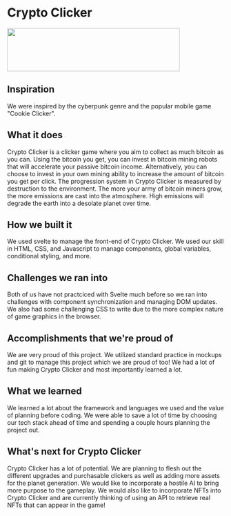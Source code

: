 # Crypto Clicker
<img src="header.svg" width="400" height="100">

## Inspiration
We were inspired by the cyberpunk genre and the popular mobile game "Cookie Clicker".

## What it does
Crypto Clicker is a clicker game where you aim to collect as much bitcoin as you can. Using the bitcoin you get, you can invest in bitcoin mining robots that will accelerate your passive bitcoin income. Alternatively, you can choose to invest in your own mining ability to increase the amount of bitcoin you get per click.
The progression system in Crypto Clicker is measured by destruction to the environment. The more your army of bitcoin miners grow, the more emissions are cast into the atmosphere. High emissions will degrade the earth into a desolate planet over time.

## How we built it
We used svelte to manage the front-end of Crypto Clicker. We used our skill in HTML, CSS, and Javascript to manage components, global variables, conditional styling, and more.

## Challenges we ran into
Both of us have not practciced with Svelte much before so we ran into challenges with component synchronization and managing DOM updates. We also had some challenging CSS to write due to the more complex nature of game graphics in the browser.

## Accomplishments that we're proud of
We are very proud of this project. We utilized standard practice in mockups and git to manage this project which we are proud of too! We had a lot of fun making Crypto Clicker and most importantly learned a lot. 

## What we learned
We learned a lot about the framework and languages we used and the value of planning before coding. We were able to save a lot of time by choosing our tech stack ahead of time and spending a couple hours planning the project out.

## What's next for Crypto Clicker
Crypto Clicker has a lot of potential. We are planning to flesh out the different upgrades and purchasable clickers as well as adding more assets for the planet generation. We would like to incorporate a hostile AI to bring more purpose to the gameplay. 
We would also like to incorporate NFTs into Crypto Clicker and are currently thinking of using an API to retrieve real NFTs that can appear in the game!
